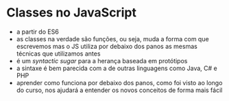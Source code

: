 # Classes no JavaScript
- a partir do ES6
- as classes na verdade são funções, ou seja, muda a forma com que escrevemos mas o JS utiliza por debaixo dos panos as mesmas técnicas que utilizamos antes
- é um _syntactic sugar_ para a herança baseada em protótipos
- a sintaxe é bem parecida com a de outras linguagens como Java, C# e PHP
- aprender como funciona por debaixo dos panos, como foi visto ao longo do curso, nos ajudará a entender os novos conceitos de forma mais fácil
